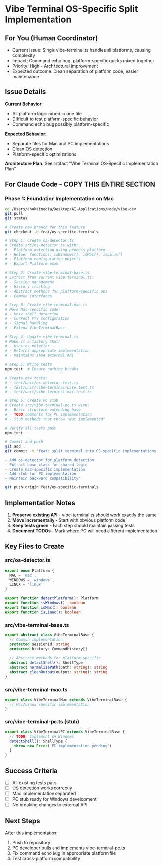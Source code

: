 # Vibe Terminal OS-Specific Split Implementation

## For You (Human Coordinator)
- Current issue: Single vibe-terminal.ts handles all platforms, causing complexity
- Impact: Command echo bug, platform-specific quirks mixed together
- Priority: High - Architectural improvement
- Expected outcome: Clean separation of platform code, easier maintenance

## Issue Details
**Current Behavior**:
- All platform logic mixed in one file
- Difficult to test platform-specific behavior
- Command echo bug possibly platform-specific

**Expected Behavior**:
- Separate files for Mac and PC implementations
- Clean OS detection
- Platform-specific optimizations

**Architecture Plan**: See artifact "Vibe Terminal OS-Specific Implementation Plan"

## For Claude Code - COPY THIS ENTIRE SECTION

### Phase 1: Foundation Implementation on Mac

```bash
cd /Users/ehukaimedia/Desktop/AI-Applications/Node/vibe-dev
git pull
git status

# Create new branch for this feature
git checkout -b feat/os-specific-terminals

# Step 1: Create os-detector.ts
# Create src/os-detector.ts with:
# - Platform detection using process.platform
# - Helper functions: isWindows(), isMac(), isLinux()
# - Platform configuration objects
# - Export Platform enum

# Step 2: Create vibe-terminal-base.ts
# Extract from current vibe-terminal.ts:
# - Session management
# - History tracking
# - Abstract methods for platform-specific ops
# - Common interfaces

# Step 3: Create vibe-terminal-mac.ts
# Move Mac-specific code:
# - Unix shell detection
# - Current PTY configuration
# - Signal handling
# - Extend VibeTerminalBase

# Step 4: Update vibe-terminal.ts
# Make it a factory that:
# - Uses os-detector
# - Returns appropriate implementation
# - Maintains same external API

# Step 5: Write tests
npm test  # Ensure nothing breaks

# Create new tests:
# - test/unit/os-detector.test.ts
# - test/unit/vibe-terminal-base.test.ts
# - test/unit/vibe-terminal-mac.test.ts

# Step 6: Create PC stub
# Create src/vibe-terminal-pc.ts with:
# - Basic structure extending base
# - TODO comments for PC implementation
# - Stub methods that throw "Not implemented"

# Verify all tests pass
npm test

# Commit and push
git add .
git commit -m "feat: split terminal into OS-specific implementations

- Add os-detector for platform detection
- Extract base class for shared logic  
- Create mac-specific implementation
- Add stub for PC implementation
- Maintain backward compatibility"

git push origin feat/os-specific-terminals
```

## Implementation Notes

1. **Preserve existing API** - vibe-terminal.ts should work exactly the same
2. **Move incrementally** - Start with obvious platform code
3. **Keep tests green** - Each step should maintain passing tests
4. **Document TODOs** - Mark where PC will need different implementation

## Key Files to Create

### src/os-detector.ts
```typescript
export enum Platform {
  MAC = 'mac',
  WINDOWS = 'windows', 
  LINUX = 'linux'
}

export function detectPlatform(): Platform
export function isWindows(): boolean
export function isMac(): boolean
export function isLinux(): boolean
```

### src/vibe-terminal-base.ts
```typescript
export abstract class VibeTerminalBase {
  // Common implementation
  protected sessionId: string
  protected history: CommandHistory[]
  
  // Abstract methods for platform-specific
  abstract detectShell(): ShellType
  abstract normalizePath(path: string): string
  abstract cleanOutput(output: string): string
}
```

### src/vibe-terminal-mac.ts
```typescript
export class VibeTerminalMac extends VibeTerminalBase {
  // Mac/Linux specific implementation
}
```

### src/vibe-terminal-pc.ts (stub)
```typescript
export class VibeTerminalPC extends VibeTerminalBase {
  // TODO: Implement on Windows
  detectShell(): ShellType {
    throw new Error('PC implementation pending')
  }
}
```

## Success Criteria
- [ ] All existing tests pass
- [ ] OS detection works correctly
- [ ] Mac implementation separated
- [ ] PC stub ready for Windows development
- [ ] No breaking changes to external API

## Next Steps
After this implementation:
1. Push to repository
2. PC developer pulls and implements vibe-terminal-pc.ts
3. Fix command echo bug in appropriate platform file
4. Test cross-platform compatibility
